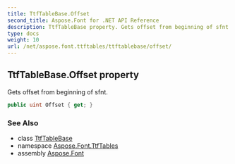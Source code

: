 ```yaml
---
title: TtfTableBase.Offset
second_title: Aspose.Font for .NET API Reference
description: TtfTableBase property. Gets offset from beginning of sfnt
type: docs
weight: 10
url: /net/aspose.font.ttftables/ttftablebase/offset/
---
```

## TtfTableBase.Offset property

Gets offset from beginning of sfnt.

```csharp
public uint Offset { get; }
```

### See Also

* class [TtfTableBase](../)
* namespace [Aspose.Font.TtfTables](../../../aspose.font.ttftables/)
* assembly [Aspose.Font](../../../)


